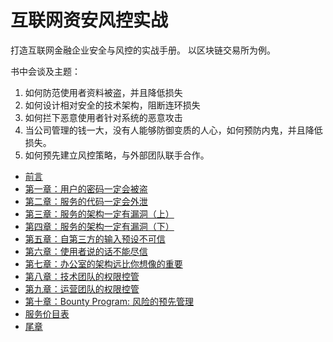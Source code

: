 # 互联网资安风控实战

打造互联网金融企业安全与风控的实战手册。
以区块链交易所为例。

书中会谈及主题：

1. 如何防范使用者资料被盗，并且降低损失
2. 如何设计相对安全的技术架构，阻断连环损失
3. 如何拦下恶意使用者针对系统的恶意攻击
4. 当公司管理的钱一大，没有人能够防御变质的人心，如何预防内鬼，并且降低损失。
5. 如何预先建立风控策略，与外部团队联手合作。


* [前言](00.md)
* [第一章：用户的密码一定会被盗](01.md)
* [第二章：服务的代码一定会外泄](02.md)
* [第三章：服务的架构一定有漏洞（上）](03.md)
* [第四章：服务的架构一定有漏洞（下）](04.md)
* [第五章：自第三方的输入预设不可信](05.md)
* [第六章：使用者说的话不能尽信](06.md)
* [第七章：办公室的架构远比你想像的重要](07.md)
* [第八章：技术团队的权限控管](08.md)
* [第九章：运营团队的权限控管](09.md)
* [第十章：Bounty Program: 风险的预先管理](10.md)
* [服务价目表](98.md)
* [尾章](99.md)
